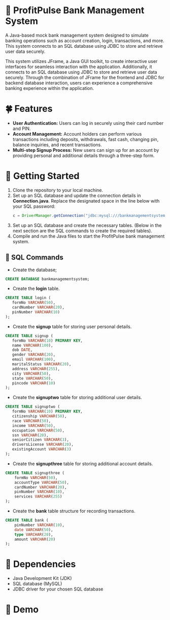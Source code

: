 # 🤑 ProfitPulse Bank Management System
A Java-based mock bank management system designed to simulate banking operations such as account creation, login, transactions, and more. This system connects to an SQL database using JDBC to store and retrieve user data securely. 

This system utilizes JFrame, a Java GUI toolkit, to create interactive user interfaces for seamless interaction with the application. Additionally, it connects to an SQL database using JDBC to store and retrieve user data securely. Through the combination of JFrame for the frontend and JDBC for backend database interaction, users can experience a comprehensive banking experience within the application.

# 🍀 Features
* **User Authentication:** Users can log in securely using their card number and PIN.
* **Account Management:** Account holders can perform various transactions including deposits, withdrawals, fast cash, changing pin, balance inquiries, and recent transactions.
* **Multi-step Signup Process:** New users can sign up for an account by providing personal and additional details through a three-step form.

# 🚦 Getting Started
1. Clone the repository to your local machine.
2. Set up an SQL database and update the connection details in **Connection.java**. Replace the designated space in the line below with your SQL password:
   ```java
   c = DriverManager.getConnection("jdbc:mysql:///bankmanagementsystem", "root", "PUT PASSWORD HERE");
   ```
4. Set up an SQL database and create the necessary tables. (Below in the next section are the SQL commands to create the required tables).
5. Compile and run the Java files to start the ProfitPulse bank management system.

## 📗 SQL Commands
* Create the database;
```sql
CREATE DATABASE bankmanagementsystem;
```

* Create the **login** table.
 ```sql
CREATE TABLE login (
    formNo VARCHAR(50),
    cardNumber VARCHAR(20),
    pinNumber VARCHAR(10)
);
```

* Create the **signup** table for storing user personal details.
 ```sql
CREATE TABLE signup (
    formNo VARCHAR(10) PRIMARY KEY,
    name VARCHAR(100),
    dob DATE,
    gender VARCHAR(20),
    email VARCHAR(100),
    maritalStatus VARCHAR(20),
    address VARCHAR(255),
    city VARCHAR(50),
    state VARCHAR(50),
    pincode VARCHAR(10)
);
```

* Create the **signuptwo** table for storing additional user details.
 ```sql
CREATE TABLE signuptwo (
    formNo VARCHAR(10) PRIMARY KEY,
    citizenship VARCHAR(50),
    race VARCHAR(50),
    income VARCHAR(50),
    occupation VARCHAR(50),
    ssn VARCHAR(20),
    seniorCitizen VARCHAR(3),
    driversLicense VARCHAR(20),
    existingAccount VARCHAR(3)
);
```

* Create the **signupthree** table for storing additional account details.
```sql
CREATE TABLE signupthree (
    formNo VARCHAR(50),
    accountType VARCHAR(50),
    cardNumber VARCHAR(20),
    pinNumber VARCHAR(10),
    services VARCHAR(255)
);
```

* Create the **bank** table structure for recording transactions.
```sql
CREATE TABLE bank (
    pinNumber VARCHAR(10),
    date VARCHAR(50),
    type VARCHAR(20),
    amount VARCHAR(20)
);
```

# 🧩 Dependencies
* Java Development Kit (JDK)
* SQL database (MySQL)
* JDBC driver for your chosen SQL database

# 🔋 Demo
